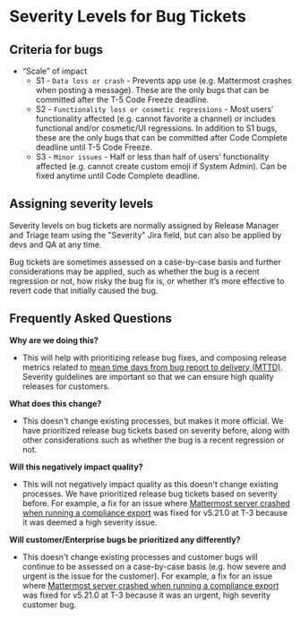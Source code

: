 # Severity Levels for Bug Tickets

## Criteria for bugs

* “Scale” of impact
  * S1 - `Data loss or crash` - Prevents app use \(e.g. Mattermost crashes when posting a message\). These are the only bugs that can be committed after the T-5 Code Freeze deadline.
  * S2 - `Functionality loss or cosmetic regressions` - Most users’ functionality affected \(e.g. cannot favorite a channel\) or includes functional and/or cosmetic/UI regressions. In addition to S1 bugs, these are the only bugs that can be committed after Code Complete deadline until T-5 Code Freeze.
  * S3 - `Minor issues` - Half or less than half of users’ functionality affected \(e.g. cannot create custom emoji if System Admin\). Can be fixed anytime until Code Complete deadline.

## Assigning severity levels

Severity levels on bug tickets are normally assigned by Release Manager and Triage team using the "Severity" Jira field, but can also be applied by devs and QA at any time.

Bug tickets are sometimes assessed on a case-by-case basis and further considerations may be applied, such as whether the bug is a recent regression or not, how risky the bug fix is, or whether it’s more effective to revert code that initially caused the bug.

## Frequently Asked Questions

**Why are we doing this?**

* This will help with prioritizing release bug fixes, and composing release metrics related to [mean time days from bug report to delivery \(MTTD\)](https://docs.google.com/spreadsheets/d/1Aoj4OTaWoyrKIcQNiHH1MVoRG51T20Y_0w2tg5oVw-M/edit#gid=825551144). Severity guidelines are important so that we can ensure high quality releases for customers.

**What does this change?**

* This doesn't change existing processes, but makes it more official. We have prioritized release bug tickets based on severity before, along with other considerations such as whether the bug is a recent regression or not.

**Will this negatively impact quality?**

* This will not negatively impact quality as this doesn't change existing processes. We have prioritized release bug tickets based on severity before. For example, a fix for an issue where [Mattermost server crashed when running a compliance export](https://mattermost.atlassian.net/browse/MM-23157) was fixed for v5.21.0 at T-3 because it was deemed a high severity issue.

**Will customer/Enterprise bugs be prioritized any differently?**

* This doesn't change existing processes and customer bugs will continue to be assessed on a case-by-case basis \(e.g. how severe and urgent is the issue for the customer\). For example, a fix for an issue where [Mattermost server crashed when running a compliance export](https://mattermost.atlassian.net/browse/MM-23157) was fixed for v5.21.0 at T-3 because it was an urgent, high severity customer bug.

